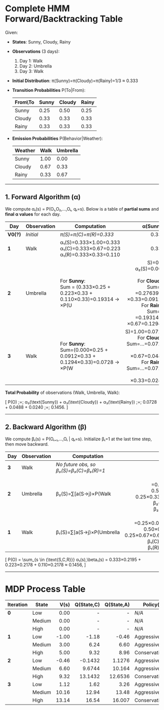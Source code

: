 # Complete HMM Forward/Backtracking Table

Given:
- **States**: Sunny, Cloudy, Rainy
- **Observations** (3 days):
  1. Day 1: Walk
  2. Day 2: Umbrella
  3. Day 3: Walk
- **Initial Distribution**: π(Sunny)=π(Cloudy)=π(Rainy)=1/3 ≈ 0.333
- **Transition Probabilities** P(To|From):

  | From\To | Sunny | Cloudy | Rainy |
  |---------|-------|--------|-------|
  | Sunny   | 0.25  | 0.50   | 0.25  |
  | Cloudy  | 0.33  | 0.33   | 0.33  |
  | Rainy   | 0.33  | 0.33   | 0.33  |

- **Emission Probabilities** P(Behavior|Weather):

  | Weather | Walk | Umbrella |
  |---------|------|----------|
  | Sunny   | 1.00 | 0.00     |
  | Cloudy  | 0.67 | 0.33     |
  | Rainy   | 0.33 | 0.67     |

---

## 1. Forward Algorithm (α)

We compute αₜ(s) = P(O₁,O₂,…,Oₜ, qₜ=s). Below is a table of **partial sums** and **final α values** for each day.

| **Day** | **Observation** | **Computation**                                                                                                                            | **α(Sunny)** | **α(Cloudy)** | **α(Rainy)** |
|---------|-----------------|--------------------------------------------------------------------------------------------------------------------------------------------|-------------:|--------------:|-------------:|
| **V0(?)** | *Initial*       | *π(S)=π(C)=π(R)=0.333*                                                                                                                    | 0.333        | 0.333         | 0.333        |
| **1**   | Walk            | α₁(S)=0.333×1.00=0.333<br>α₁(C)=0.333×0.67=0.223<br>α₁(R)=0.333×0.33=0.110                                                                  | 0.333        | 0.223         | 0.110        |
| **2**   | Umbrella        | For **Sunny**:<br>Sum = (0.333×0.25 + 0.223×0.33 + 0.110×0.33)=0.19314 → ×P(U|S)=0 → α₂(S)=0.000<br><br>For **Cloudy**:<br>Sum=…=0.27639 → ×0.33=0.09121<br>For **Rainy**:<br>Sum=…=0.19314 → ×0.67=0.12940 | 0.000        | 0.0912        | 0.1294       |
| **3**   | Walk            | For **Sunny**:<br>Sum=(0.000×0.25 + 0.0912×0.33 + 0.1294×0.33)=0.0728 → ×P(W|S)=1.00=0.0728<br>For **Cloudy**: Sum=…=0.0728 → ×0.67=0.0488<br>For **Rainy**: Sum=…=0.0728 → ×0.33=0.0240 | 0.0728       | 0.0488        | 0.0240       |

**Total Probability** of observations (Walk, Umbrella, Walk):

\[
P(O) \;=\; α₃(\text{Sunny}) + α₃(\text{Cloudy}) + α₃(\text{Rainy})
\;=\; 0.0728 + 0.0488 + 0.0240 
\;=\; 0.1456.
\]

---

## 2. Backward Algorithm (β)

We compute βₜ(s) = P(Oₜ₊₁,…,Oₜ | qₜ=s). Initialize βₜ=1 at the last time step, then move backward.

| **Day** | **Observation** | **Computation**                                                                                                                                                               | **β(Sunny)** | **β(Cloudy)** | **β(Rainy)** |
|---------|-----------------|-------------------------------------------------------------------------------------------------------------------------------------------------------------------------------|-------------:|--------------:|-------------:|
| **3**   | Walk            | *No future obs, so β₃(S)=β₃(C)=β₃(R)=1*                                                                                                                                      | 1.0000       | 1.0000        | 1.0000       |
| **2**   | Umbrella        | β₂(S)=∑[a(S→j)×P(Walk|j)×β₃(j)]<br>=0.25×1.0×1 + 0.50×0.67×1 + 0.25×0.33×1=0.6675<br>β₂(C)=…=0.66<br>β₂(R)=…=0.66                                                                | 0.6675       | 0.6600        | 0.6600       |
| **1**   | Walk            | β₁(S)=∑[a(S→j)×P(Umbrella|j)×β₂(j)]<br>=0.25×0.00×0.6675 + 0.50×0.33×0.66 + 0.25×0.67×0.66=0.21945<br>β₁(C)=…≈0.2178<br>β₁(R)=…≈0.2178                                           | 0.2195       | 0.2178        | 0.2178       |
  
\[
P(O) 
= \sum_{s \in \{\text{S,C,R}\}} α₁(s)\,\beta₁(s)
= 0.333×0.2195 + 0.223×0.2178 + 0.110×0.2178
≈ 0.1456,
\]


---


# MDP Process Table

| Iteration | State  |  V(s)   |  Q(State,C)  |  Q(State,A)  | Policy(s)      |
|-----------|--------|--------:|-------------:|-------------:|----------------|
| **0**     | Low    |  0.00   |      -       |      -       | *N/A*          |
|           | Medium |  0.00   |      -       |      -       | *N/A*          |
|           | High   |  0.00   |      -       |      -       | *N/A*          |
| **1**     | Low    | -1.00   |    -1.18     |    -0.46     | Aggressive (A) |
|           | Medium |  3.00   |     6.24     |     6.60     | Aggressive (A) |
|           | High   |  5.00   |     9.32     |     8.96     | Conservative(C)|
| **2**     | Low    | -0.46   |   -0.1432    |    1.1276    | Aggressive (A) |
|           | Medium |  6.60   |     9.6744   |    10.164    | Aggressive (A) |
|           | High   |  9.32   |    13.1432   |    12.6536   | Conservative(C)|
| **3**     | Low    |  1.12   |     1.62     |     3.26     | Aggressive (A) |
|           | Medium | 10.16   |    12.94     |    13.48     | Aggressive (A) |
|           | High   | 13.14   |    16.54     |    16.007    | Conservative(C)|

